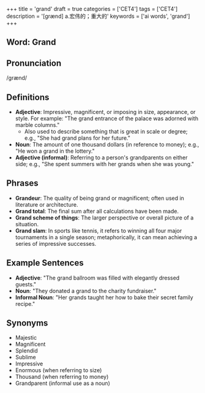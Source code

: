 +++
title = 'grand'
draft = true
categories = ['CET4']
tags = ['CET4']
description = '[grænd] a.宏伟的；重大的'
keywords = ['ai words', 'grand']
+++

## Word: Grand

## Pronunciation
/ɡrænd/

## Definitions
- **Adjective**: Impressive, magnificent, or imposing in size, appearance, or style. For example: "The grand entrance of the palace was adorned with marble columns."
  - Also used to describe something that is great in scale or degree; e.g., "She had grand plans for her future."
- **Noun**: The amount of one thousand dollars (in reference to money); e.g., "He won a grand in the lottery."
- **Adjective (informal)**: Referring to a person's grandparents on either side; e.g., "She spent summers with her grands when she was young."

## Phrases
- **Grandeur**: The quality of being grand or magnificent; often used in literature or architecture.
- **Grand total**: The final sum after all calculations have been made.
- **Grand scheme of things**: The larger perspective or overall picture of a situation.
- **Grand slam**: In sports like tennis, it refers to winning all four major tournaments in a single season; metaphorically, it can mean achieving a series of impressive successes.

## Example Sentences
- **Adjective**: "The grand ballroom was filled with elegantly dressed guests."
- **Noun**: "They donated a grand to the charity fundraiser."
- **Informal Noun**: "Her grands taught her how to bake their secret family recipe."

## Synonyms
- Majestic
- Magnificent
- Splendid
- Sublime
- Impressive
- Enormous (when referring to size)
- Thousand (when referring to money) 
- Grandparent (informal use as a noun)
